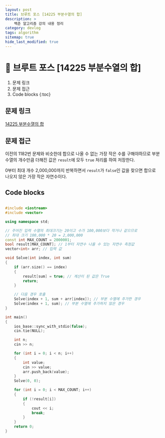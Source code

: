 ```yaml
---
layout: post
title: 브루트 포스 [14225 부분수열의 합]
description: >
    백준 알고리즘 강의 내용 정리
category: devlog
tags: algorithm
sitemap: true
hide_last_modified: true
---
```


# 📌 브루트 포스 [14225 부분수열의 합]

1. 문제 링크
2. 문제 접근
3. Code blocks
{:toc}

## 문제 링크

[14225 부분수열의 합](https://www.acmicpc.net/problem/14225)

## 문제 접근

이전의 1182번 문제와 비슷한데 합으로 나올 수 없는 가장 작은 수를 구해야하므로 부분 수열의 개수만큼 더해진 값은 `result`에 모두 `true` 처리를 하여 저장한다. 

0부터 최대 개수 2,000,000까지 반복하면서 `result`가 `false`인 값을 찾으면 합으로 나오지 않은 가장 작은 자연수이다.

## Code blocks

```cpp

#include <iostream>
#include <vector>

using namespace std;

// 주어진 입력 수열의 최대크기는 20이고 수가 100,000보다 작거나 같으므로
// 최대 크기 100,000 * 20 = 2,000,000
const int MAX_COUNT = 2000001;
bool result[MAX_COUNT]; // 1부터 자연수 나올 수 있는 자연수 측정값
vector<int> arr; // 입력 값

void Solve(int index, int sum)
{
    if (arr.size() == index) 
    {
        result[sum] = true; // 계산이 된 값은 True
        return;
    }

    // 다음 경우 호출
    Solve(index + 1, sum + arr[index]); // 부분 수열에 추가한 경우
    Solve(index + 1, sum); // 부분 수열에 추가하지 않은 경우
}

int main()
{
    ios_base::sync_with_stdio(false);
    cin.tie(NULL);

    int n;
    cin >> n;

    for (int i = 0; i < n; i++)
    {
        int value;
        cin >> value;
        arr.push_back(value);
    }
    Solve(0, 0);

    for (int i = 0; i < MAX_COUNT; i++)
    {
        if (!result[i])
        {
            cout << i;
            break;
        }
    }
    return 0;
}
```